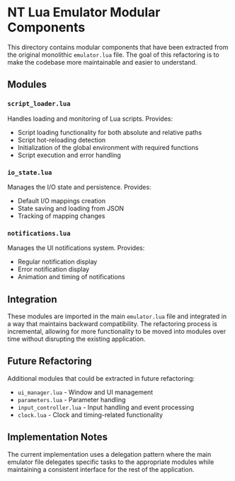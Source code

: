 # NT Lua Emulator Modular Components

This directory contains modular components that have been extracted from the original monolithic `emulator.lua` file. The goal of this refactoring is to make the codebase more maintainable and easier to understand.

## Modules

### `script_loader.lua`
Handles loading and monitoring of Lua scripts. Provides:
- Script loading functionality for both absolute and relative paths
- Script hot-reloading detection
- Initialization of the global environment with required functions
- Script execution and error handling

### `io_state.lua`
Manages the I/O state and persistence. Provides:
- Default I/O mappings creation
- State saving and loading from JSON
- Tracking of mapping changes

### `notifications.lua`
Manages the UI notifications system. Provides:
- Regular notification display
- Error notification display
- Animation and timing of notifications

## Integration

These modules are imported in the main `emulator.lua` file and integrated in a way that maintains backward compatibility. The refactoring process is incremental, allowing for more functionality to be moved into modules over time without disrupting the existing application.

## Future Refactoring

Additional modules that could be extracted in future refactoring:
- `ui_manager.lua` - Window and UI management
- `parameters.lua` - Parameter handling
- `input_controller.lua` - Input handling and event processing
- `clock.lua` - Clock and timing-related functionality

## Implementation Notes

The current implementation uses a delegation pattern where the main emulator file delegates specific tasks to the appropriate modules while maintaining a consistent interface for the rest of the application. 
